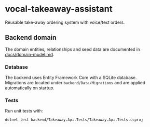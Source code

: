 # vocal-takeaway-assistant

Reusable take-away ordering system with voice/text orders.

## Backend domain

The domain entities, relationships and seed data are documented in [docs/domain-model.md](docs/domain-model.md).

### Database

The backend uses Entity Framework Core with a SQLite database. Migrations are located under `backend/Data/Migrations` and are applied automatically on startup.

### Tests

Run unit tests with:

```bash
dotnet test backend/Takeaway.Api.Tests/Takeaway.Api.Tests.csproj
```
